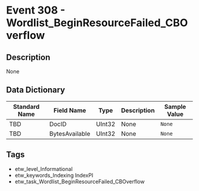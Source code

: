 # Event 308 - Wordlist_BeginResourceFailed_CBOverflow

## Description
None

## Data Dictionary
|Standard Name|Field Name|Type|Description|Sample Value|
|---|---|---|---|---|
|TBD|DocID|UInt32|None|`None`|
|TBD|BytesAvailable|UInt32|None|`None`|

## Tags
* etw_level_Informational
* etw_keywords_Indexing IndexPI
* etw_task_Wordlist_BeginResourceFailed_CBOverflow